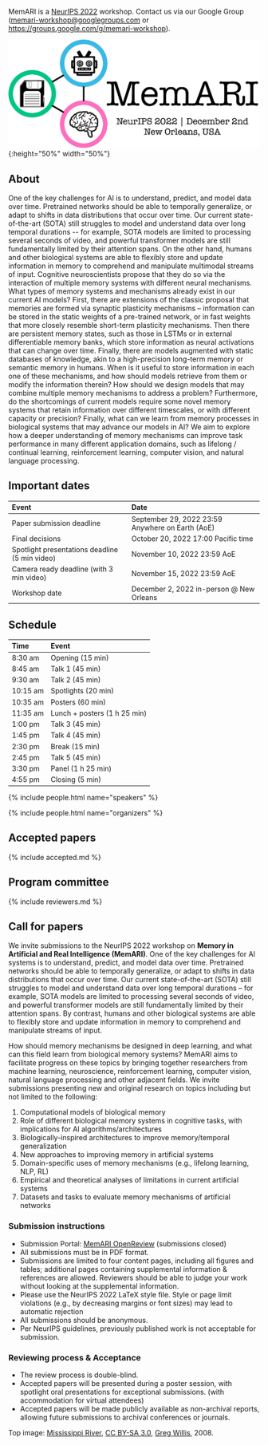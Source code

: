 MemARI is a [NeurIPS 2022](https://neurips.cc/Conferences/2022) workshop. Contact us via our Google Group (<memari-workshop@googlegroups.com> or <https://groups.google.com/g/memari-workshop>).

![MemARI logo](/img/logo.jpg){:height="50%" width="50%"}


## About

One of the key challenges for AI is to understand, predict, and model data over time. Pretrained networks should be able to temporally generalize, or adapt to shifts in data distributions that occur over time. Our current state-of-the-art (SOTA) still struggles to model and understand data over long temporal durations -- for example, SOTA models are limited to processing several seconds of video, and powerful transformer models are still fundamentally limited by their attention spans. On the other hand, humans and other biological systems are able to flexibly store and update information in memory to comprehend and manipulate multimodal streams of input. Cognitive neuroscientists propose that they do so via the interaction of multiple memory systems with different neural mechanisms. What types of memory systems and mechanisms already exist in our current AI models? First, there are extensions of the classic proposal that memories are formed via synaptic plasticity mechanisms – information can be stored in the static weights of a pre-trained network, or in fast weights that more closely resemble short-term plasticity mechanisms. Then there are persistent memory states, such as those in LSTMs or in external differentiable memory banks, which store information as neural activations that can change over time. Finally, there are models augmented with static databases of knowledge, akin to a high-precision long-term memory or semantic memory in humans. When is it useful to store information in each one of these mechanisms, and how should models retrieve from them or modify the information therein? How should we design models that may combine multiple memory mechanisms to address a problem? Furthermore, do the shortcomings of current models require some novel memory systems that retain information over different timescales, or with different capacity or precision? Finally, what can we learn from memory processes in biological systems that may advance our models in AI? We aim to explore how a deeper understanding of memory mechanisms can improve task performance in many different application domains, such as lifelong / continual learning, reinforcement learning, computer vision, and natural language processing.


## Important dates

| Event | Date
|:------ |:------
| Paper submission deadline | September 29, 2022 23:59 Anywhere on Earth (AoE)
| Final decisions | October 20, 2022 17:00 Pacific time
| Spotlight presentations deadline (5 min video) | November 10, 2022 23:59 AoE
| Camera ready deadline (with 3 min video) | November 15, 2022 23:59 AoE
| Workshop date | December 2, 2022 in-person @ New Orleans


## Schedule

| Time | Event |
|:------ |:-----
| 8:30 am | Opening (15 min)
| 8:45 am | Talk 1 (45 min)
| 9:30 am | Talk 2 (45 min)
| 10:15 am | Spotlights (20 min)
| 10:35 am | Posters (60 min)
| 11:35 am | Lunch + posters (1 h 25 min)
| 1:00 pm | Talk 3 (45 min)
| 1:45 pm | Talk 4 (45 min)
| 2:30 pm | Break (15 min)
| 2:45 pm | Talk 5 (45 min)
| 3:30 pm | Panel (1 h 25 min)
| 4:55 pm | Closing (5 min)


{% include people.html name="speakers" %}


{% include people.html name="organizers" %}


## Accepted papers

{% include accepted.md %}


## Program committee

{% include reviewers.md %}


## Call for papers

We invite submissions to the NeurIPS 2022 workshop on **Memory in Artificial and Real Intelligence (MemARI)**. One of the key challenges for AI systems is to understand, predict, and model data over time. Pretrained networks should be able to temporally generalize, or adapt to shifts in data distributions that occur over time. Our current state-of-the-art (SOTA) still struggles to model and understand data over long temporal durations – for example, SOTA models are limited to processing several seconds of video, and powerful transformer models are still fundamentally limited by their attention spans. By contrast, humans and other biological systems are able to flexibly store and update information in memory to comprehend and manipulate streams of input.

How should memory mechanisms be designed in deep learning, and what can this field learn from biological memory systems? MemARI aims to facilitate progress on these topics by bringing together researchers from machine learning, neuroscience, reinforcement learning, computer vision, natural language processing and other adjacent fields. We invite submissions presenting new and original research on topics including but not limited to the following:
1. Computational models of biological memory
2. Role of different biological memory systems in cognitive tasks, with implications for AI algorithms/architectures
3. Biologically-inspired architectures to improve memory/temporal generalization
4. New approaches to improving memory in artificial systems
5. Domain-specific uses of memory mechanisms (e.g., lifelong learning, NLP, RL)
6. Empirical and theoretical analyses of limitations in current artificial systems
7. Datasets and tasks to evaluate memory mechanisms of artificial networks

### Submission instructions
* Submission Portal: [MemARI OpenReview](https://openreview.net/group?id=NeurIPS.cc/2022/Workshop/MemARI) (submissions closed)
* All submissions must be in PDF format.
* Submissions are limited to four content pages, including all figures and tables; additional pages containing supplemental information & references are allowed. Reviewers should be able to judge your work without looking at the supplemental information.
* Please use the NeurIPS 2022 LaTeX style file. Style or page limit violations (e.g., by decreasing margins or font sizes) may lead to automatic rejection
* All submissions should be anonymous.
* Per NeurIPS guidelines, previously published work is not acceptable for submission.

### Reviewing process & Acceptance
* The review process is double-blind.
* Accepted papers will be presented during a poster session, with spotlight oral presentations for exceptional submissions. (with accommodation for virtual attendees)
* Accepted papers will be made publicly available as non-archival reports, allowing future submissions to archival conferences or journals.


Top image: [Mississippi River](<https://commons.wikimedia.org/wiki/File:Mississippi_River_(4117534034)_(cropped).jpg>), [CC BY-SA 3.0](https://creativecommons.org/licenses/by-sa/3.0), [Greg Willis](https://greg-willis.com), 2008.
